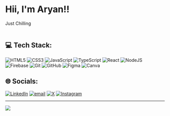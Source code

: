 # Hii, I'm Aryan!!

Just Chilling<br><br>

## 💻 Tech Stack:
![HTML5](https://img.shields.io/badge/html5-%23E34F26.svg?style=for-the-badge&logo=html5&logoColor=white) ![CSS3](https://img.shields.io/badge/css3-%231572B6.svg?style=for-the-badge&logo=css3&logoColor=white) ![JavaScript](https://img.shields.io/badge/javascript-%23323330.svg?style=for-the-badge&logo=javascript&logoColor=%23F7DF1E) ![TypeScript](https://img.shields.io/badge/typescript-%23007ACC.svg?style=for-the-badge&logo=typescript&logoColor=white) ![React](https://img.shields.io/badge/react-%2320232a.svg?style=for-the-badge&logo=react&logoColor=%2361DAFB) ![NodeJS](https://img.shields.io/badge/node.js-6DA55F?style=for-the-badge&logo=node.js&logoColor=white) ![Firebase](https://img.shields.io/badge/firebase-a08021?style=for-the-badge&logo=firebase&logoColor=ffcd34)  ![Git](https://img.shields.io/badge/git-%23F05033.svg?style=for-the-badge&logo=git&logoColor=white) ![GitHub](https://img.shields.io/badge/github-%23121011.svg?style=for-the-badge&logo=github&logoColor=white) ![Figma](https://img.shields.io/badge/figma-%23F24E1E.svg?style=for-the-badge&logo=figma&logoColor=white) ![Canva](https://img.shields.io/badge/Canva-%2300C4CC.svg?style=for-the-badge&logo=Canva&logoColor=white)

## 🌐 Socials:
[![LinkedIn](https://img.shields.io/badge/LinkedIn-%230077B5.svg?logo=linkedin&logoColor=white)](https://linkedin.com/in/linkedin.com/in/aryankadam04) [![email](https://img.shields.io/badge/Email-D14836?logo=gmail&logoColor=white)](mailto:aryankadam3114@gmail.com) [![X](https://img.shields.io/badge/X-black.svg?logo=X&logoColor=white)](https://x.com/https://x.com/aryan61434) [![Instagram](https://img.shields.io/badge/Instagram-%23E4405F.svg?logo=Instagram&logoColor=white)](https://instagram.com/https://www.instagram.com/aryankadam1134?igsh=dWtra3Jzemh1MDkx)   

---
[![](https://visitcount.itsvg.in/api?id=AryanKadam1134&icon=0&color=0)](https://visitcount.itsvg.in)

<!-- Proudly created with GPRM ( https://gprm.itsvg.in ) -->
